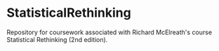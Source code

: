 # StatisticalRethinking
Repository for coursework associated with Richard McElreath's course Statistical Rethinking (2nd edition).
